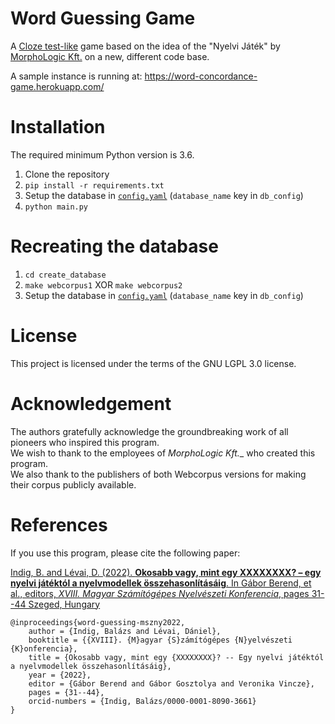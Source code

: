 # Word Guessing Game

A [Cloze test-like](https://en.wikipedia.org/wiki/Cloze_test) game based on
 the idea of the "Nyelvi Játék" by [MorphoLogic Kft.](https://www.morphologic.hu/) on a new, different code base.

A sample instance is running at: https://word-concordance-game.herokuapp.com/

# Installation

The required minimum Python version is 3.6.

1. Clone the repository
2. `pip install -r requirements.txt`
3. Setup the database in [`config.yaml`](config.yaml) (`database_name` key in `db_config`)
4. `python main.py`

# Recreating the database

1. `cd create_database`
2. `make webcorpus1` XOR `make webcorpus2`
3. Setup the database in [`config.yaml`](config.yaml) (`database_name` key in `db_config`)

# License

This project is licensed under the terms of the GNU LGPL 3.0 license.

# Acknowledgement

The authors gratefully acknowledge the groundbreaking work of all pioneers who inspired this program. <br>
We wish to thank to the employees of _MorphoLogic Kft.__ who created this program. <br>
We also thank to the publishers of both Webcorpus versions for making their corpus publicly available.

# References

If you use this program, please cite the following paper:

[Indig, B. and Lévai, D. (2022). __Okosabb vagy, mint egy XXXXXXXX? – egy nyelvi játéktól a nyelvmodellek összehasonlı́tásáig__. In Gábor Berend, et al., editors, _XVIII. Magyar Számı́tógépes Nyelvészeti Konferencia_, pages 31--44 Szeged, Hungary](https://rgai.inf.u-szeged.hu/sites/rgai.inf.u-szeged.hu/files/mszny2022.pdf)

```
@inproceedings{word-guessing-mszny2022,
	author = {Indig, Balázs and Lévai, Dániel},
	booktitle = {{XVIII}. {M}agyar {S}zámítógépes {N}yelvészeti {K}onferencia},
	title = {Okosabb vagy, mint egy {XXXXXXXX}? -- Egy nyelvi játéktól a nyelvmodellek összehasonlításáig},
	year = {2022},
	editor = {Gábor Berend and Gábor Gosztolya and Veronika Vincze},
	pages = {31--44},
	orcid-numbers = {Indig, Balázs/0000-0001-8090-3661}
}
```
